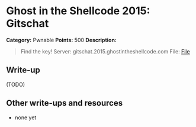 # Ghost in the Shellcode 2015: Gitschat

**Category:** Pwnable
**Points:** 500
**Description:**

> Find the key!
> Server: gitschat.2015.ghostintheshellcode.com
> File: [File](gitschat-783fbb5cb543ac723a77737fce8fa953ece18b13f12d8d9e55e62fbb524b2f9f)

## Write-up

(TODO)

## Other write-ups and resources

* none yet
